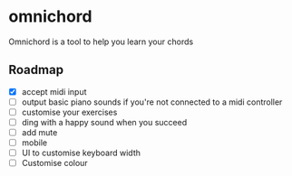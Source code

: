 # omnichord

Omnichord is a tool to help you learn your chords

## Roadmap

  - [x] accept midi input
  - [ ] output basic piano sounds if you're not connected to a midi controller
  - [ ] customise your exercises
  - [ ] ding with a happy sound when you succeed
  - [ ] add mute
  - [ ] mobile
  - [ ] UI to customise keyboard width
  - [ ] Customise colour

